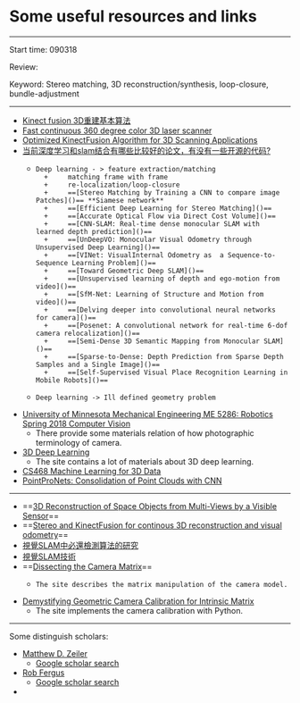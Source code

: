 # Some useful resources and links

---

Start time:  090318

Review:

Keyword: Stereo matching, 3D reconstruction/synthesis, loop-closure, bundle-adjustment

---



+ [Kinect fusion 3D重建基本算法](https://blog.csdn.net/xiaohu50/article/details/51592503)
+ [Fast continuous 360 degree color 3D laser scanner](http://www.isprs.org/proceedings/XXXVII/congress/1_pdf/68.pdf)
+ [Optimized KinectFusion Algorithm for 3D Scanning Applications](http://www.scitepress.org/Papers/2018/65947/65947.pdf)
+ [当前深度学习和slam结合有哪些比较好的论文，有没有一些开源的代码?](https://www.zhihu.com/question/66006923/answer/238755364)
  +	 	Deep learning - > feature extraction/matching
          +	 	matching frame with frame
          +	 	re-localization/loop-closure
          +	 	==[Stereo Matching by Training a CNN to compare image Patches]()== **Siamese network**
          +	 	==[Efficient Deep Learning for Stereo Matching]()==
          +	 	==[Accurate Optical Flow via Direct Cost Volume]()==
          +	 	==[CNN-SLAM: Real-time dense monocular SLAM with learned depth prediction]()==
          +	 	==[UnDeepVO: Monocular Visual Odometry through Unsupervised Deep Learning]()==
          +	 	==[VINet: VisualInternal Odometry as  a Sequence-to-Sequence Learning Problem]()==
          +	 	==[Toward Geometric Deep SLAM]()==
          +	 	==[Unsupervised learning of depth and ego-motion from video]()==
          +	 	==[SfM-Net: Learning of Structure and Motion from video]()==
          +	 	==[Delving deeper into convolutional neural networks for camera]()==
          +	 	==[Posenet: A convolutional network for real-time 6-dof camera relocalization]()==
          +	 	==[Semi-Dense 3D Semantic Mapping from Monocular SLAM]()==
          +	 	==[Sparse-to-Dense: Depth Prediction from Sparse Depth Samples and a Single Image]()==
          +	 	==[Self-Supervised Visual Place Recognition Learning in Mobile Robots]()==
  +	 	Deep learning -> Ill defined geometry problem
+ [University of Minnesota Mechanical Engineering ME 5286: Robotics Spring 2018 Computer Vision](http://www.me.umn.edu/courses/me5286/vision/)
  + There provide some materials relation of how photographic terminology of camera.
+ [3D Deep Learning](https://github.com/timzhang642/3D-Machine-Learning)
  + The site contains a lot of materials about 3D deep learning.
+ [CS468 Machine Learning for 3D Data](http://graphics.stanford.edu/courses/cs468-17-spring/schedule.html)
+ [PointProNets: Consolidation of Point Clouds with CNN](https://pdfs.semanticscholar.org/af7b/ef3c9151f4836016d211f675b1cbd2ef10ab.pdf)

---

+ ==[3D Reconstruction of Space Objects from Multi-Views by a Visible Sensor](https://www.ncbi.nlm.nih.gov/pmc/articles/PMC5539474/)==
+ ==[Stereo and KinectFusion for continous 3D reconstruction and visual odometry](http://dergipark.gov.tr/download/article-file/430983)==
+ [視覺SLAM中必還檢測算法的研究](https://kknews.cc/zh-tw/tech/bxel9mm.html)
+ [視覺SLAM技術](https://itw01.com/VZKFRE3.html)
+ ==[Dissecting the Camera Matrix](http://ksimek.github.io/2012/08/14/decompose/)==
  +  	The site describes the matrix manipulation of the camera model.
+ [Demystifying Geometric Camera Calibration for Intrinsic Matrix](https://kushalvyas.github.io/calib.html)
  + The site implements the camera calibration with Python.

---

Some distinguish scholars:

+ [Matthew D. Zeiler](http://www.matthewzeiler.com/)
  + [Google scholar search](https://scholar.google.com/citations?user=a2KklUoAAAAJ&hl=en)
+ [Rob Fergus](https://cs.nyu.edu/~fergus/pmwiki/pmwiki.php)
  + [Google scholar search](https://scholar.google.com/citations?user=GgQ9GEkAAAAJ&hl=en)
+ 
